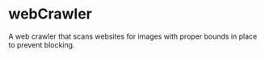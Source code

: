 # webCrawler
A web crawler that scans websites for images with proper bounds in place to prevent blocking.
